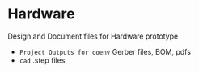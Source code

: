 # Hardware

Design and Document files for Hardware prototype

- `Project Outputs for coenv` Gerber files, BOM, pdfs
- `cad` .step files
